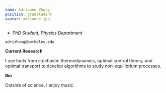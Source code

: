 ```yaml
---
name: Adrianne Zhong
position: gradstudent
avatar: adrianne.jpg
---
```


- _PhD Student, Physics Department_<br>

<i class="fa fa-envelope-o"></i> `adrizhong@berkeley.edu`

**Current Research**

I use tools from stochastic thermodynamics, optimal control theory, and optimal transport to develop algorithms to study non-equilibrium processes.

**Bio**

Outside of science, I enjoy music.

